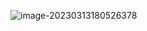 ![image-20230313180526378](C:/Users/11608/AppData/Roaming/Typora/typora-user-images/image-20230313180526378.png)